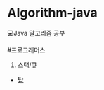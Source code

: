 # Algorithm-java
💻Java 알고리즘 공부

 #프로그래머스
 1. 스택/큐
  * [탑](https://github.com/LeeRyangHwa/Algorithm-java/blob/master/src/Programmers/Programmers_top.java)
  